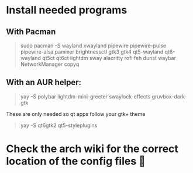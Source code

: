 # Install needed programs
## With Pacman
> sudo pacman -S wayland xwayland pipewire pipewire-pulse pipewire-alsa pamixer brightnessctl gtk3 gtk4 qt5-wayland qt6-wayland qt5ct qt6ct lightdm sway alacritty rofi feh dunst waybar NetworkManager copyq

## With an AUR helper:
> yay -S polybar lightdm-mini-greeter swaylock-effects gruvbox-dark-gtk

These are only needed so qt apps follow your gtk+ theme
> yay -S qt6gtk2 qt5-styleplugins

# Check the arch wiki for the correct location of the config files 🦆
